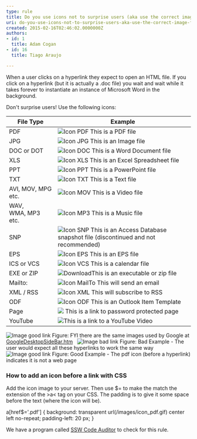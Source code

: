 ```yaml
---
type: rule
title: Do you use icons not to surprise users (aka use the correct image for files)?
uri: do-you-use-icons-not-to-surprise-users-aka-use-the-correct-image-for-files
created: 2015-02-16T02:46:02.0000000Z
authors:
- id: 1
  title: Adam Cogan
- id: 16
  title: Tiago Araujo

---
```


 
When a user clicks on a hyperlink they expect to open an HTML​ file. If you click on a hyperlink (but it is actually a .doc file) you wait and wait while it takes forever to instantiate an instance of Microsoft Word in the background.
 
Don't surprise users! Use the following icons:


| File Type | Example |
| --- | --- |
| PDF | ![Icon PDF](http&#58;//www.ssw.com.au/ssw/Images/IconPdf.png) This is a PDF file |
| JPG | ![Icon JPG](http&#58;//www.ssw.com.au/ssw/Images/IconJpg.gif) This is an Image file |
| DOC or DOT | ![Icon DOC](http&#58;//www.ssw.com.au/ssw/Images/IconDoc.png) This is a Word Document file |
| XLS | ![Icon XLS](http&#58;//www.ssw.com.au/ssw/Images/IconXls.gif) This is an Excel Spreadsheet file |
| PPT | ![Icon PPT](http&#58;//www.ssw.com.au/ssw/Images/IconPPT.png) This is a PowerPoint file |
| TXT | ![Icon TXT](http&#58;//www.ssw.com.au/ssw/Images/IconTxt.gif) This is a Text file |
| AVI, MOV, MPG etc. | ![Icon MOV](http&#58;//www.ssw.com.au/ssw/Images/IconMov.gif) This is a Video file |
| WAV, WMA, MP3 etc. | ![Icon MP3](http&#58;//www.ssw.com.au/ssw/Images/IconMus.gif) This is a Music file |
| SNP | ![Icon SNP](http&#58;//www.ssw.com.au/ssw/Images/IconSnp.gif) This is an Access Database snapshot file (discontinued and not recommended) |
| EPS | ![Icon EPS](http&#58;//www.ssw.com.au/ssw/Images/IconEps.gif) This is an EPS file |
| ICS or VCS | ![Icon VCS](http&#58;//www.ssw.com.au/ssw/Images/IconVCS.gif) This is a calendar file |
| EXE or ZIP | ![Download](http&#58;//www.ssw.com.au/ssw/Images/Download.gif)This is an executable or zip file |
| Mailto: | ![Icon MailTo](http&#58;//www.ssw.com.au/ssw/Images/IconMailTo.gif) This will send an email |
| XML / RSS | ![Icon XML](http&#58;//www.ssw.com.au/ssw/Images/IconXML.gif) This will subscribe to RSS |
| ODF | ![Icon ODF](http&#58;//www.ssw.com.au/ssw/Images/IconOFT.gif) This is an Outlook Item Template |
| Page | ![](http&#58;//www.ssw.com.au/SSW/Standards/Rules/Images/ms_lock.gif) This is a link to password protected page |
| YouTube | ​![](/PublishingImages/_t/youtube-icon_png.jpg)This is a link to a YouTube Video |

 ![Image good link](http&#58;//www.ssw.com.au/SSW/Standards/Rules/Images/GoogleIcons.gif) Figure: FYI there are the same images used by Google at [GoogleDesktopSideBar.htm](http&#58;//desktop.google.com/features.html)  
  ![Image bad link](http&#58;//www.ssw.com.au/SSW/Standards/Rules/Images/IconImageBad.gif) Figure: Bad Example - The user would expect all these hyperlinks to work the same way
  ![Image good link](http&#58;//www.ssw.com.au/SSW/Standards/Rules/Images/IconImageGood.gif) Figure: Good Example - The pdf icon (before a hyperlink) indicates it is not a web page

### How to add an icon before a link with CSS

Add the icon image to your server. Then use $= to make the match the extension of the &gt;a&lt; tag on your CSS. The padding is to give it some space before the text (where the icon will be).

a[href$='.pdf'] 
{ 
background: transparent url(/images/icon\_pdf.gif) center left no-repeat; 
​padding-left: 20 px; 
}



We have a program called [SSW Code Auditor](http&#58;//www.ssw.com.au/ssw/CodeAuditor/) to check for this rule.


